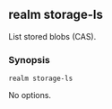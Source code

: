 ## realm storage-ls

List stored blobs (CAS).

### Synopsis

```
realm storage-ls
```

No options.


